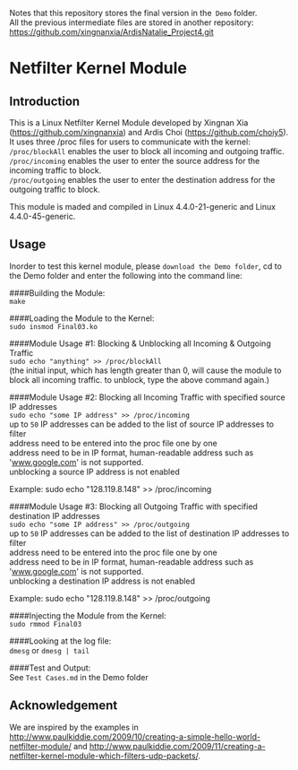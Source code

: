 Notes that this repository stores the final version in the` Demo` folder. </br>
All the previous intermediate files are stored in another repository: https://github.com/xingnanxia/ArdisNatalie_Project4.git

# Netfilter Kernel Module

## Introduction
This is a Linux Netfilter Kernel Module developed by Xingnan Xia (https://github.com/xingnanxia) and Ardis Choi (https://github.com/choiy5). It uses three /proc files for users to communicate with the kernel: </br>
  `/proc/blockAll` enables the user to block all incoming and outgoing traffic. </br>
  `/proc/incoming` enables the user to enter the source address for the incoming traffic to block. </br>
  `/proc/outgoing` enables the user to enter the destination address for the outgoing traffic to block. </br>
 
This module is maded and compiled in Linux 4.4.0-21-generic and Linux 4.4.0-45-generic. 
  
## Usage

Inorder to test this kernel module, please `download the Demo folder`, cd to the Demo folder and 
enter the following into the command line:

####Building the Module: </br>
`make`

####Loading the Module to the Kernel: </br>
`sudo insmod Final03.ko`


####Module Usage #1: Blocking & Unblocking all Incoming & Outgoing Traffic </br>
`sudo echo "anything" >> /proc/blockAll` </br>
(the initial input, which has length greater than 0, will cause the module to block all incoming traffic.
to unblock, type the above command again.) </br>


####Module Usage #2: Blocking all Incoming Traffic with specified source IP addresses</br>
`sudo echo "some IP address" >> /proc/incoming`</br>
up to `50` IP addresses can be added to the list of source IP addresses to filter </br>
address need to be entered into the proc file one by one </br>
address need to be in IP format, human-readable address such as 'www.google.com' is not supported. </br>
unblocking a source IP address is not enabled </br>

Example: sudo echo "128.119.8.148" >> /proc/incoming

####Module Usage #3: Blocking all Outgoing Traffic with specified destination IP addresses</br>
`sudo echo "some IP address" >> /proc/outgoing`</br>
up to `50` IP addresses can be added to the list of destination IP addresses to filter </br>
address need to be entered into the proc file one by one </br>
address need to be in IP format, human-readable address such as 'www.google.com' is not supported. </br>
unblocking a destination IP address is not enabled </br>

Example: sudo echo "128.119.8.148" >> /proc/outgoing

####Injecting the Module from the Kernel: </br>
`sudo rmmod Final03`

####Looking at the log file: </br>
`dmesg` or `dmesg | tail`

####Test and Output: </br>
See `Test Cases.md` in the Demo folder 

## Acknowledgement
We are inspired by the examples in http://www.paulkiddie.com/2009/10/creating-a-simple-hello-world-netfilter-module/ and http://www.paulkiddie.com/2009/11/creating-a-netfilter-kernel-module-which-filters-udp-packets/.
